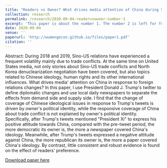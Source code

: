```yaml
---
title: "Readers vs Owner? What drives media attention of China during Sino-US trade conflict"
collection: research
permalink: /research/2020-09-04-readervsowner-number-1
excerpt: 'This paper is about the number 1. The number 2 is left for future work.'
date: 2020-09-04
venue: ''
paperurl: 'http://wumengecon.github.io/files/paper1.pdf'
citation: ''
---
```

Abstract: 
During 2018 and 2019, Sino-US relations have experienced a frequent volatility mainly due to trade conflicts. At the same time on United States media, not only stories about Sino-US trade conflicts and North Korea denuclearization negotiation have been covered, but also topics related to Chinese ideology, human rights and its other international influences. What drives media' attention on China in response to foreign relations changes? In this paper, I use President Donald J. Trump's twitter to define diplomatic changes and use local daily newspapers to separate the effects from demand side and supply side. I find that the change of coverage of Chinese ideological issues in response to Trump's tweets is driven by owner's political identity, while the responsive coverage of China about trade conflict is not explained by owner's political identity. Specifically, after Trump's tweets mentioned "President Xi" to express his positive attitude towards China, compared with the pre-tweet period, the more democratic its  owner is, the more a newspaper covered China's ideology. Meanwhile, after Trump's tweets expressed a negative attitude against China, the more republican its owner is, the more a paper covered China's ideology. By contrast, little consistent and robust evidence is found on the effect of readers' preference. 

[Download paper here](http://wumengecon.github.io/files/paper1.pdf)


